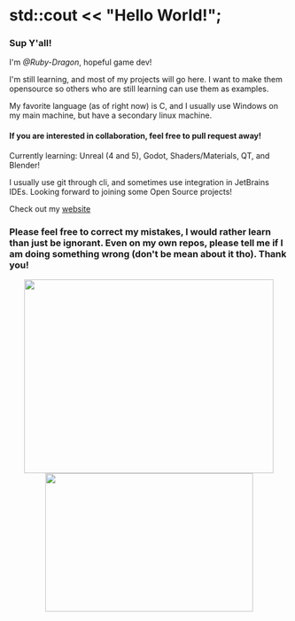 # std::cout << "Hello World!";

### Sup Y'all!

I'm *@Ruby-Dragon*, hopeful game dev!

I'm still learning, and most of my projects will go here. I want to make them opensource so others who are still learning can use them as examples.

My favorite language (as of right now) is C, and I usually use Windows on my main machine, but have a secondary linux machine.

#### If you are interested in collaboration, feel free to pull request away!

Currently learning: Unreal (4 and 5), Godot, Shaders/Materials, QT, and Blender!

I usually use git through cli, and sometimes use integration in JetBrains IDEs. Looking forward to joining some Open Source projects!

Check out my [website](https://ruby-dragon.github.io/)

### Please feel free to correct my mistakes, I would rather learn than just be ignorant. Even on my own repos, please tell me if I am doing something wrong (don't be mean about it tho). Thank you!

<p align="center">
<img height=350 width=450 src="https://github-readme-stats.vercel.app/api?username=Ruby-Dragon&show_icons=true&theme=github_dark&count_private=true"></img>
<img height=250 width=375 src="https://github-readme-stats.vercel.app/api/top-langs/?username=Ruby-Dragon&langs_count=9&layout=compact&theme=github_dark&count_private=true"></img>
</p>

